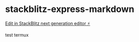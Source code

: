 # stackblitz-express-markdown

[Edit in StackBlitz next generation editor ⚡️](https://stackblitz.com/~/github.com/Sergiu1-cyber/stackblitz-express-markdown)

test termux

